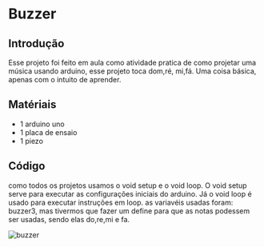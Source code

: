 # Buzzer

## Introdução

Esse projeto foi feito em aula como atividade pratica de como projetar uma música usando arduino, esse projeto toca dom,ré,
mi,fá. Uma coisa básica, apenas com o intuito de aprender.

## Matériais

- 1 arduino uno
- 1 placa de ensaio
- 1 piezo

## Código

 como todos os projetos usamos o void setup e o void loop.
 O void setup serve para executar as configurações iniciais do arduino. Já o void loop é
 usado para executar instruções em loop.
 as variavéis usadas foram: buzzer3, mas tivermos que fazer um define para que as notas podessem ser usadas, sendo elas
 do,re,mi e fa.

![buzzer](https://github.com/user-attachments/assets/a20e0c04-2efc-4fda-8665-538966ace5a5)
